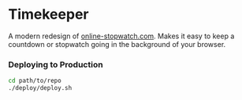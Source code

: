 # Timekeeper

A modern redesign of [online-stopwatch.com](https://online-stopwatch.com). Makes it easy to keep a countdown or stopwatch going in the background of your browser.

### Deploying to Production

```bash
cd path/to/repo
./deploy/deploy.sh
```
